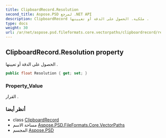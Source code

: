```yaml
---
title: ClipboardRecord.Resolution
second_title: Aspose.PSD لمرجع .NET API
description: ClipboardRecord ملكية. الحصول على الدقة أو تعيينها .
type: docs
weight: 30
url: /ar/net/aspose.psd.fileformats.core.vectorpaths/clipboardrecord/resolution/
---
```

## ClipboardRecord.Resolution property

الحصول على الدقة أو تعيينها .

```csharp
public float Resolution { get; set; }
```

### Property_Value

القرار .

### أنظر أيضا

* class [ClipboardRecord](../)
* مساحة الاسم [Aspose.PSD.FileFormats.Core.VectorPaths](../../clipboardrecord/)
* المجسم [Aspose.PSD](../../../)


